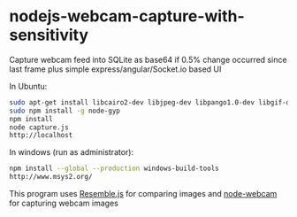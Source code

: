 # nodejs-webcam-capture-with-sensitivity
Capture webcam feed into SQLite as base64 if 0.5% change occurred since last frame plus simple express/angular/Socket.io based UI

In Ubuntu:

```sh
sudo apt-get install libcairo2-dev libjpeg-dev libpango1.0-dev libgif-dev build-essential g++
sudo npm install -g node-gyp
npm install
node capture.js
http://localhost
```

In windows (run as administrator):
```sh
npm install --global --production windows-build-tools
http://www.msys2.org/
```

This program uses [Resemble.js](https://huddle.github.io/Resemble.js/) for comparing images and [node-webcam](https://github.com/chuckfairy/node-webcam) for capturing webcam images

